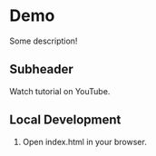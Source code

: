 # Demo

Some description!

## Subheader

Watch tutorial on YouTube.


## Local Development

1. Open index.html in your browser.
